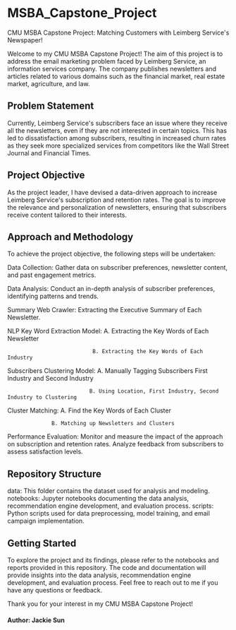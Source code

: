 # MSBA_Capstone_Project
CMU MSBA Capstone Project: Matching Customers with Leimberg Service's Newspaper!

Welcome to my CMU MSBA Capstone Project! The aim of this project is to address the email marketing problem faced by Leimberg Service, an information services company. The company publishes newsletters and articles related to various domains such as the financial market, real estate market, agriculture, and law.

## Problem Statement
Currently, Leimberg Service's subscribers face an issue where they receive all the newsletters, even if they are not interested in certain topics. This has led to dissatisfaction among subscribers, resulting in increased churn rates as they seek more specialized services from competitors like the Wall Street Journal and Financial Times.

## Project Objective
As the project leader, I have devised a data-driven approach to increase Leimberg Service's subscription and retention rates. The goal is to improve the relevance and personalization of newsletters, ensuring that subscribers receive content tailored to their interests.

## Approach and Methodology
To achieve the project objective, the following steps will be undertaken:

Data Collection: Gather data on subscriber preferences, newsletter content, and past engagement metrics.

Data Analysis: Conduct an in-depth analysis of subscriber preferences, identifying patterns and trends.

Summary Web Crawler: Extracting the Executive Summary of Each Newsletter.

NLP Key Word Extraction Model: A. Extracting the Key Words of Each Newsletter
                               
                               B. Extracting the Key Words of Each Industry

Subscribers Clustering Model: A. Manually Tagging Subscribers First Industry and Second Industry
                              
                              B. Using Location, First Industry, Second Industry to Clustering

Cluster Matching: A. Find the Key Words of Each Cluster
                  
                  B. Matching up Newsletters and Clusters
                  
Performance Evaluation: Monitor and measure the impact of the approach on subscription and retention rates. Analyze feedback from subscribers to assess satisfaction levels.

## Repository Structure
data: This folder contains the dataset used for analysis and modeling.
notebooks: Jupyter notebooks documenting the data analysis, recommendation engine development, and evaluation process.
scripts: Python scripts used for data preprocessing, model training, and email campaign implementation.

## Getting Started
To explore the project and its findings, please refer to the notebooks and reports provided in this repository. The code and documentation will provide insights into the data analysis, recommendation engine development, and evaluation process. Feel free to reach out to me if you have any questions or feedback.

Thank you for your interest in my CMU MSBA Capstone Project!

#### Author: Jackie Sun






